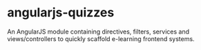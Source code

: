 # angularjs-quizzes
An AngularJS module containing directives, filters, services and views/controllers to quickly scaffold e-learning frontend systems.
